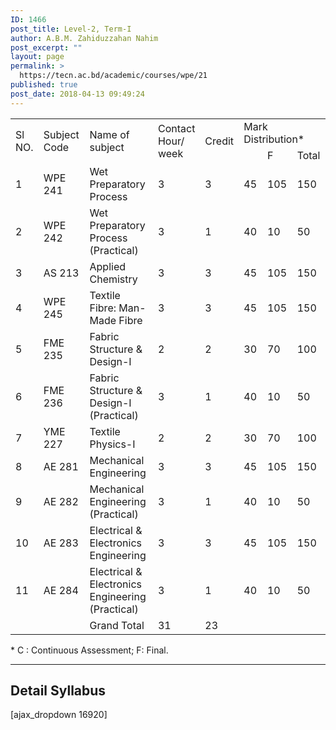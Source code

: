 ```yaml
---
ID: 1466
post_title: Level-2, Term-I
author: A.B.M. Zahiduzzahan Nahim
post_excerpt: ""
layout: page
permalink: >
  https://tecn.ac.bd/academic/courses/wpe/21
published: true
post_date: 2018-04-13 09:49:24
---
```

<table width="630">
<tbody>
<tr>
<td rowspan="2" width="33">Sl NO.</td>
<td rowspan="2" width="87">Subject Code</td>
<td rowspan="2" width="227">Name of subject</td>
<td rowspan="2" width="56">Contact Hour/ week</td>
<td rowspan="2" width="56">Credit</td>
<td colspan="3" width="170">Mark Distribution*</td>
</tr>
<tr>
<td width="57"></td>
<td width="57">F</td>
<td width="56">Total</td>
</tr>
<tr>
<td width="33">1</td>
<td width="87">WPE 241</td>
<td width="227">Wet Preparatory Process</td>
<td width="56">3</td>
<td width="56">3</td>
<td width="57">45</td>
<td width="57">105</td>
<td width="56">150</td>
</tr>
<tr>
<td width="33">2</td>
<td width="87">WPE 242</td>
<td width="227">Wet Preparatory Process (Practical)</td>
<td width="56">3</td>
<td width="56">1</td>
<td width="57">40</td>
<td width="57">10</td>
<td width="56">50</td>
</tr>
<tr>
<td width="33">3</td>
<td width="87">AS 213</td>
<td width="227">Applied Chemistry</td>
<td width="56">3</td>
<td width="56">3</td>
<td width="57">45</td>
<td width="57">105</td>
<td width="56">150</td>
</tr>
<tr>
<td width="33">4</td>
<td width="87">WPE 245</td>
<td width="227">Textile Fibre: Man-Made Fibre</td>
<td width="56">3</td>
<td width="56">3</td>
<td width="57">45</td>
<td width="57">105</td>
<td width="56">150</td>
</tr>
<tr>
<td width="33">5</td>
<td width="87">FME 235</td>
<td width="227">Fabric Structure &amp; Design-I</td>
<td width="56">2</td>
<td width="56">2</td>
<td width="57">30</td>
<td width="57">70</td>
<td width="56">100</td>
</tr>
<tr>
<td width="33">6</td>
<td width="87">FME 236</td>
<td width="227">Fabric Structure &amp; Design-I (Practical)</td>
<td width="56">3</td>
<td width="56">1</td>
<td width="57">40</td>
<td width="57">10</td>
<td width="56">50</td>
</tr>
<tr>
<td width="33">7</td>
<td width="87">YME 227</td>
<td width="227">Textile Physics-I</td>
<td width="56">2</td>
<td width="56">2</td>
<td width="57">30</td>
<td width="57">70</td>
<td width="56">100</td>
</tr>
<tr>
<td width="33">8</td>
<td width="87">AE 281</td>
<td width="227">Mechanical Engineering</td>
<td width="56">3</td>
<td width="56">3</td>
<td width="57">45</td>
<td width="57">105</td>
<td width="56">150</td>
</tr>
<tr>
<td width="33">9</td>
<td width="87">AE 282</td>
<td width="227">Mechanical Engineering (Practical)</td>
<td width="56">3</td>
<td width="56">1</td>
<td width="57">40</td>
<td width="57">10</td>
<td width="56">50</td>
</tr>
<tr>
<td width="33">10</td>
<td width="87">AE 283</td>
<td width="227">Electrical &amp; Electronics Engineering</td>
<td width="56">3</td>
<td width="56">3</td>
<td width="57">45</td>
<td width="57">105</td>
<td width="56">150</td>
</tr>
<tr>
<td width="33">11</td>
<td width="87">AE 284</td>
<td width="227">Electrical &amp; Electronics Engineering (Practical)</td>
<td width="56">3</td>
<td width="56">1</td>
<td width="57">40</td>
<td width="57">10</td>
<td width="56">50</td>
</tr>
<tr>
<td width="33"></td>
<td width="87"></td>
<td width="227">Grand Total</td>
<td width="56">31</td>
<td width="56">23</td>
<td width="57"></td>
<td width="57"></td>
<td width="56"></td>
</tr>
</tbody>
</table>
* C : Continuous Assessment; F: Final.

<hr />

<h2>Detail Syllabus</h2>
[ajax_dropdown 16920]